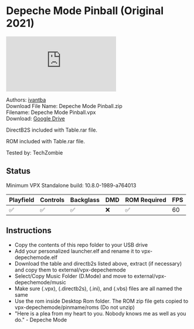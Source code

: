 # Depeche Mode Pinball (Original 2021)

![Table Preview](https://www.vpforums.org/index.php?app=downloads&module=display&section=screenshot&record=74112&id=14775&full=1)

Authors: [ivantba](https://www.vpforums.org/index.php?showuser=123858)  
Download File Name: Depeche Mode Pinball.zip  
Filename: Depeche Mode Pinball.vpx  
Download: [Google Drive](https://drive.google.com/file/d/1FXwjcfwOUuITWT2Se7AQ3MIoTDzNCsOA/view)

DirectB2S included with Table.rar file. 

ROM included with Table.rar file. 

Tested by: TechZombie

## Status 

Minimum VPX Standalone build: 10.8.0-1989-a764013

| Playfield | Controls | Backglass | DMD | ROM Required | FPS | 
|-----------|----------|-----------|-----|--------------|-----|
| :white_check_mark: | :white_check_mark: | :white_check_mark: | :x: | :white_check_mark: | 60 |

## Instructions

- Copy the contents of this repo folder to your USB drive
- Add your personalized launcher.elf and rename it to vpx-depechemode.elf
- Download the table and directb2s listed above, extract (if necessary) and copy them to external/vpx-depechemode
- Select/Copy Music Folder (D.Mode) and move to external/vpx-depechemode/music
- Make sure (.vpx), (.directb2s), (.ini), and (.vbs) files are all named the same
- Use the rom inside Desktop Rom folder. The ROM zip file gets copied to vpx-depechemode/pinmame/roms (Do not unzip)
- "Here is a plea from my heart to you. Nobody knows me as well as you do." - Depeche Mode
